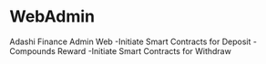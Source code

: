 # WebAdmin
Adashi Finance Admin Web
-Initiate Smart Contracts for Deposit
-Compounds Reward
-Initiate Smart Contracts for Withdraw
